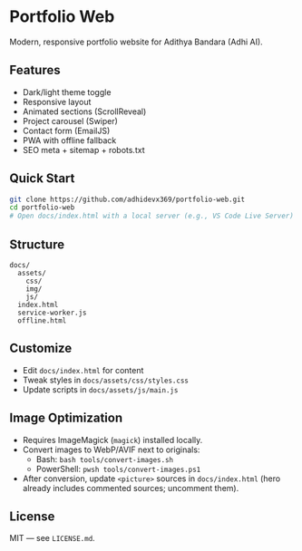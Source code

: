 # Portfolio Web

Modern, responsive portfolio website for Adithya Bandara (Adhi AI).

## Features

- Dark/light theme toggle
- Responsive layout
- Animated sections (ScrollReveal)
- Project carousel (Swiper)
- Contact form (EmailJS)
- PWA with offline fallback
- SEO meta + sitemap + robots.txt

## Quick Start

```bash
git clone https://github.com/adhidevx369/portfolio-web.git
cd portfolio-web
# Open docs/index.html with a local server (e.g., VS Code Live Server)
```

## Structure

```
docs/
  assets/
    css/
    img/
    js/
  index.html
  service-worker.js
  offline.html
```

## Customize

- Edit `docs/index.html` for content
- Tweak styles in `docs/assets/css/styles.css`
- Update scripts in `docs/assets/js/main.js`

## Image Optimization

- Requires ImageMagick (`magick`) installed locally.
- Convert images to WebP/AVIF next to originals:
  - Bash: `bash tools/convert-images.sh`
  - PowerShell: `pwsh tools/convert-images.ps1`
- After conversion, update `<picture>` sources in `docs/index.html` (hero already includes commented sources; uncomment them).

## License

MIT — see `LICENSE.md`.

